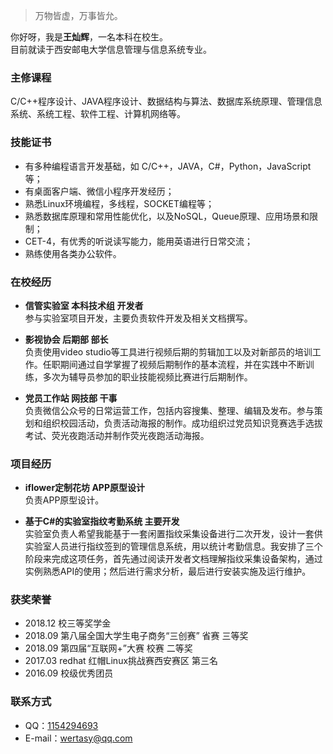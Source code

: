 > 万物皆虚，万事皆允。

你好呀，我是**王灿辉**，一名本科在校生。  
目前就读于西安邮电大学信息管理与信息系统专业。

### 主修课程
C/C++程序设计、JAVA程序设计、数据结构与算法、数据库系统原理、管理信息系统、系统工程、软件工程、计算机网络等。

### 技能证书
- 有多种编程语言开发基础，如 C/C++，JAVA，C#，Python，JavaScript等；
- 有桌面客户端、微信小程序开发经历；
- 熟悉Linux环境编程，多线程，SOCKET编程等；
- 熟悉数据库原理和常用性能优化，以及NoSQL，Queue原理、应用场景和限制；
- CET-4，有优秀的听说读写能力，能用英语进行日常交流；
- 熟练使用各类办公软件。

### 在校经历
- **信管实验室 本科技术组 开发者**  
参与实验室项目开发，主要负责软件开发及相关文档撰写。

- **影视协会  后期部  部长**  
负责使用video studio等工具进行视频后期的剪辑加工以及对新部员的培训工作。任职期间通过自学掌握了视频后期制作的基本流程，并在实践中不断训练，多次为辅导员参加的职业技能视频比赛进行后期制作。

- **党员工作站  网技部  干事**  
负责微信公众号的日常运营工作，包括内容搜集、整理、编辑及发布。参与策划和组织校园活动，负责活动海报的制作。成功组织过党员知识竞赛选手选拔考试、荧光夜跑活动并制作荧光夜跑活动海报。

### 项目经历
- **iflower定制花坊 APP原型设计**  
负责APP原型设计。

- **基于C#的实验室指纹考勤系统 主要开发**  
实验室负责人希望我能基于一套闲置指纹采集设备进行二次开发，设计一套供实验室人员进行指纹签到的管理信息系统，用以统计考勤信息。我安排了三个阶段来完成这项任务，首先通过阅读开发者文档理解指纹采集设备架构，通过实例熟悉API的使用；然后进行需求分析，最后进行安装实施及运行维护。


### 获奖荣誉
- 2018.12 校三等奖学金
- 2018.09 第八届全国大学生电子商务“三创赛” 省赛 三等奖
- 2018.09 第四届“互联网+”大赛 校赛 二等奖
- 2017.03 redhat 红帽Linux挑战赛西安赛区 第三名
- 2016.09 校级优秀团员

### 联系方式
- QQ：[1154294693](http://wpa.qq.com/msgrd?v=3&uin=1154294693&site=qq&menu=yes)
- E-mail：<wertasy@qq.com>
